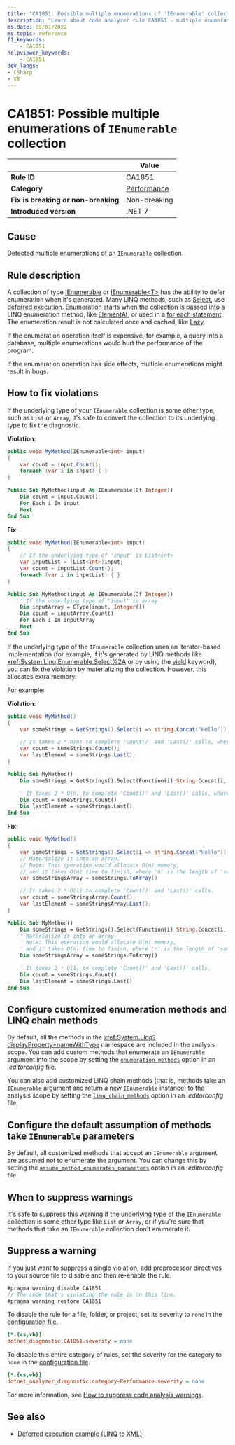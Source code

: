 ```yaml
---
title: "CA1851: Possible multiple enumerations of 'IEnumerable' collection"
description: "Learn about code analyzer rule CA1851 - multiple enumerations of 'IEnumerable' collection."
ms.date: 09/01/2022
ms.topic: reference
f1_keywords:
    - CA1851
helpviewer_keywords:
    - CA1851
dev_langs:
- CSharp
- VB
---
```


# CA1851: Possible multiple enumerations of `IEnumerable` collection

|                                     | Value                                  |
|-------------------------------------|----------------------------------------|
| **Rule ID**                         | CA1851                                 |
| **Category**                        | [Performance](performance-warnings.md) |
| **Fix is breaking or non-breaking** | Non-breaking                           |
| **Introduced version**              | .NET 7                                 |

## Cause

Detected multiple enumerations of an `IEnumerable` collection.

## Rule description

A collection of type [IEnumerable](xref:System.Collections.IEnumerable) or [IEnumerable\<T\>](xref:System.Collections.Generic.IEnumerable%601) has the ability to defer enumeration when it's generated. Many LINQ methods, such as [Select](xref:System.Linq.Enumerable.Select%2A), use [deferred execution](../../../standard/linq/deferred-execution-lazy-evaluation.md). Enumeration starts when the collection is passed into a LINQ enumeration method, like [ElementAt](xref:System.Linq.Enumerable.ElementAt%2A), or used in a [for each statement](../../../csharp/language-reference/statements/iteration-statements.md#the-foreach-statement). The enumeration result is not calculated once and cached, like [Lazy](xref:System.Lazy%601).

If the enumeration operation itself is expensive, for example, a query into a database, multiple enumerations would hurt the performance of the program.

If the enumeration operation has side effects, multiple enumerations might result in bugs.

## How to fix violations

If the underlying type of your `IEnumerable` collection is some other type, such as `List` or `Array`, it's safe to convert the collection to its underlying type to fix the diagnostic.

**Violation**:

```csharp
public void MyMethod(IEnumerable<int> input)
{
    var count = input.Count();
    foreach (var i in input) { }
}
```

```vb
Public Sub MyMethod(input As IEnumerable(Of Integer))
    Dim count = input.Count()
    For Each i In input
    Next
End Sub
```

**Fix**:

```csharp
public void MyMethod(IEnumerable<int> input)
{
    // If the underlying type of 'input' is List<int>
    var inputList = (List<int>)input;
    var count = inputList.Count();
    foreach (var i in inputList) { }
}
```

```vb
Public Sub MyMethod(input As IEnumerable(Of Integer))
    ' If the underlying type of 'input' is array
    Dim inputArray = CType(input, Integer())
    Dim count = inputArray.Count()
    For Each i In inputArray
    Next
End Sub
```

If the underlying type of the `IEnumerable` collection uses an iterator-based implementation (for example, if it's generated by LINQ methods like <xref:System.Linq.Enumerable.Select%2A> or by using the [yield](../../../csharp/language-reference/statements/yield.md) keyword), you can fix the violation by materializing the collection. However, this allocates extra memory.

For example:

**Violation**:

```csharp
public void MyMethod()
{
    var someStrings = GetStrings().Select(i => string.Concat("Hello"));

    // It takes 2 * O(n) to complete 'Count()' and 'Last()' calls, where 'n' is the length of 'someStrings'.
    var count = someStrings.Count();
    var lastElement = someStrings.Last();
}
```

```vb
Public Sub MyMethod()
    Dim someStrings = GetStrings().Select(Function(i) String.Concat(i, "Hello"))

    ' It takes 2 * O(n) to complete 'Count()' and 'Last()' calls, where 'n' is the length of 'someStrings'.
    Dim count = someStrings.Count()
    Dim lastElement = someStrings.Last()
End Sub
```

**Fix**:

```csharp
public void MyMethod()
{
    var someStrings = GetStrings().Select(i => string.Concat("Hello"));
    // Materialize it into an array.
    // Note: This operation would allocate O(n) memory,
    // and it takes O(n) time to finish, where 'n' is the length of 'someStrings'.
    var someStringsArray = someStrings.ToArray()

    // It takes 2 * O(1) to complete 'Count()' and 'Last()' calls.
    var count = someStringsArray.Count();
    var lastElement = someStringsArray.Last();
}
```

```vb
Public Sub MyMethod()
    Dim someStrings = GetStrings().Select(Function(i) String.Concat(i, "Hello"))
    ' Materialize it into an array.
    ' Note: This operation would allocate O(n) memory,
    ' and it takes O(n) time to finish, where 'n' is the length of 'someStrings'.
    Dim someStringsArray = someStrings.ToArray()

    ' It takes 2 * O(1) to complete 'Count()' and 'Last()' calls.
    Dim count = someStrings.Count()
    Dim lastElement = someStrings.Last()
End Sub
```

## Configure customized enumeration methods and LINQ chain methods

By default, all the methods in the <xref:System.Linq?displayProperty=nameWithType> namespace are included in the analysis scope. You can add custom methods that enumerate an `IEnumerable` argument into the scope by setting the [`enumeration_methods`](https://github.com/dotnet/roslyn-analyzers/blob/main/docs/Analyzer%20Configuration.md#enumeration-methods) option in an *.editorconfig* file.

You can also add customized LINQ chain methods (that is, methods take an `IEnumerable` argument and return a new `IEnumerable` instance) to the analysis scope by setting the [`linq_chain_methods`](https://github.com/dotnet/roslyn-analyzers/blob/main/docs/Analyzer%20Configuration.md#linq-chain-methods) option in an *.editorconfig* file.

## Configure the default assumption of methods take `IEnumerable` parameters

By default, all customized methods that accept an `IEnumerable` argument are assumed not to enumerate the argument. You can change this by setting the [`assume_method_enumerates_parameters`](https://github.com/dotnet/roslyn-analyzers/blob/main/docs/Analyzer%20Configuration.md#assume-method-enumerates-parameters) option in an *.editorconfig* file.

## When to suppress warnings

It's safe to suppress this warning if the underlying type of the `IEnumerable` collection is some other type like `List` or `Array`, or if you're sure that methods that take an `IEnumerable` collection don't enumerate it.

## Suppress a warning

If you just want to suppress a single violation, add preprocessor directives to your source file to disable and then re-enable the rule.

```csharp
#pragma warning disable CA1851
// The code that's violating the rule is on this line.
#pragma warning restore CA1851
```

To disable the rule for a file, folder, or project, set its severity to `none` in the [configuration file](../configuration-files.md).

```ini
[*.{cs,vb}]
dotnet_diagnostic.CA1851.severity = none
```

To disable this entire category of rules, set the severity for the category to `none` in the [configuration file](../configuration-files.md).

```ini
[*.{cs,vb}]
dotnet_analyzer_diagnostic.category-Performance.severity = none
```

For more information, see [How to suppress code analysis warnings](../suppress-warnings.md).

## See also

- [Deferred execution example (LINQ to XML)](../../../standard/linq/deferred-execution-example.md)
